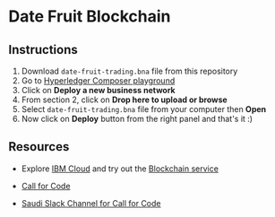 # Date Fruit Blockchain

## Instructions
1. Download `date-fruit-trading.bna` file from this repository
2. Go to [Hyperledger Composer playground](https://composer-playground.mybluemix.net/)
3. Click on **Deploy a new business network**
4. From section 2, click on **Drop here to upload or browse**
5. Select `date-fruit-trading.bna` file from your computer then **Open**
6. Now click on **Deploy** button from the right panel and that's it :)

## Resources
- Explore [IBM Cloud](https://ibm.biz/BdYiZR) and try out the [Blockchain service](https://console.bluemix.net/catalog/services/blockchain)

- [Call for Code](https://callforcode.org/)

- [Saudi Slack Channel for Call for Code](https://join.slack.com/t/callforcodesaudi/shared_invite/enQtNDEyMTYwMjg4OTM1LTA0MzcyN2VlNmU0OGI0ODk2MGNkZWM2MGZjODZkNGZjNDQwYjExZmE0OWViOWU4MzdhYTgzZmM0Y2U1MTgzZTA)
